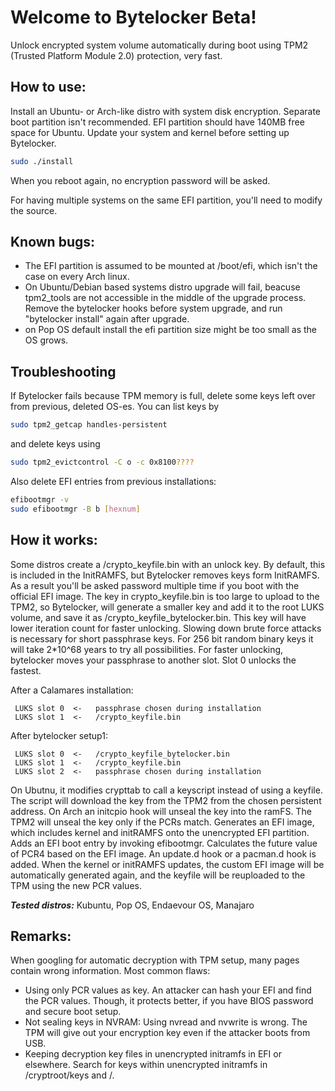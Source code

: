 # Welcome to Bytelocker Beta!

Unlock encrypted system volume automatically during boot using TPM2 (Trusted Platform Module 2.0) protection, very fast.

## How to use:

Install an Ubuntu- or Arch-like distro with system disk encryption. Separate boot partition isn't recommended.  EFI partition should have 140MB free space for Ubuntu.
Update your system and kernel before setting up Bytelocker.

```bash
sudo ./install   
```
When you reboot again, no encryption password will be asked. 

For having multiple systems on the same EFI partition, you'll need to modify the source.


## Known bugs:

- The EFI partition is assumed to be mounted at /boot/efi, which isn't the case on every Arch linux.
- On Ubuntu/Debian based systems distro upgrade will fail, beacuse tpm2_tools are not accessible in the middle of the upgrade process. Remove the bytelocker hooks before system upgrade, and run "bytelocker install" again after upgrade.
- on Pop OS default install the efi partition size might be too small as the OS grows.

## Troubleshooting

If Bytelocker fails because TPM memory is full, delete some keys left over from previous, deleted OS-es.
You can list keys by 
```bash
sudo tpm2_getcap handles-persistent
```
and delete keys using 
```bash
sudo tpm2_evictcontrol -C o -c 0x8100????
```

Also delete EFI entries from previous installations:
```bash
efibootmgr -v   
sudo efibootmgr -B b [hexnum]
```

## How it works:

Some distros create a /crypto_keyfile.bin with an unlock key. By default, this is included in the InitRAMFS, but Bytelocker removes keys form InitRAMFS. As a result you'll be asked password multiple time if you boot with the official EFI image.
The key in crypto_keyfile.bin is too large to upload to the TPM2, so Bytelocker, will generate a smaller key and add it to the root LUKS volume, and save it as /crypto_keyfile_bytelocker.bin. This key will have lower iteration count for faster unlocking. Slowing down brute force attacks is necessary for short passphrase keys. For 256 bit random binary keys it will take 2*10^68 years to try all possibilities.
For faster unlocking, bytelocker moves your passphrase to another slot. Slot 0 unlocks the fastest.

After a Calamares installation:
```
 LUKS slot 0  <-   passphrase chosen during installation
 LUKS slot 1  <-   /crypto_keyfile.bin
```

After bytelocker setup1:
```
 LUKS slot 0  <-   /crypto_keyfile_bytelocker.bin
 LUKS slot 1  <-   /crypto_keyfile.bin
 LUKS slot 2  <-   passphrase chosen during installation
 ```
 
On Ubutnu, it modifies crypttab to call a keyscript instead of using a keyfile. The script will download the key from the TPM2 from the chosen persistent address. 
On Arch an initcpio hook will unseal the key into the ramFS.
The TPM2 will unseal the key only if the PCRs match.
Generates an EFI image, which includes kernel and initRAMFS onto the unencrypted EFI partition.
Adds an EFI boot entry by invoking efibootmgr.
Calculates the future value of PCR4 based on the EFI image.
An update.d hook or a pacman.d hook is added. When the kernel or initRAMFS updates, the custom EFI image will be automatically generated again, and the keyfile will be reuploaded to the TPM using the new PCR values.

***Tested distros:*** Kubuntu, Pop OS, Endaevour OS, Manajaro

## Remarks:
When googling for automatic decryption with TPM setup, many pages contain wrong information. 
Most common flaws:
 - Using only PCR values as key. An attacker can hash your EFI and find the PCR values. Though, it protects better, if you have BIOS password and secure boot setup.
 - Not sealing keys in NVRAM: Using nvread and nvwrite is wrong. The TPM will give out your encryption key even if the attacker boots from USB. 
 - Keeping decryption key files in unencrypted initramfs in EFI or elsewhere. Search for keys within unencrypted initramfs in /cryptroot/keys  and  /.
